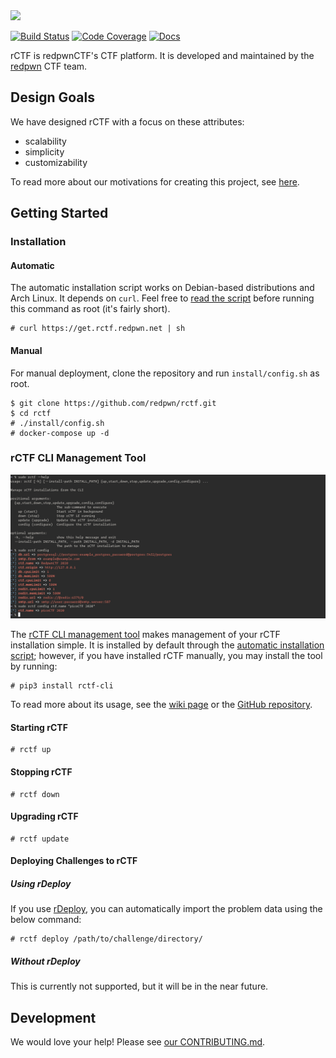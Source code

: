<img src="https://raw.githubusercontent.com/redpwn/rCTF/master/docs/content/assets/rctf-logotype-dark-1024.png" width="350px">

[![Build Status](https://github.com/redpwn/rCTF/workflows/CI/badge.svg?branch=master)](https://github.com/redpwn/rCTF/actions?query=workflow%3ACI+branch%3Amaster)
[![Code Coverage](https://img.shields.io/codecov/c/github/redpwn/rctf.svg)](https://codecov.io/github/redpwn/rctf/)
[![Docs](https://img.shields.io/readthedocs/rctf/latest)](https://rctf.redpwn.net/)

rCTF is redpwnCTF's CTF platform. It is developed and maintained by the
[redpwn](https://redpwn.net) CTF team.

## Design Goals

We have designed rCTF with a focus on these attributes:

* scalability
* simplicity
* customizability

To read more about our motivations for creating this project, see
[here](https://github.com/redpwn/rctf/wiki/Purpose-of-rCTF).

## Getting Started

### Installation

#### Automatic

The automatic installation script works on Debian-based distributions and Arch
Linux. It depends on `curl`. Feel free to [read the
script](https://get.rctf.redpwn.net/) before running this command as root (it's
fairly short).

```
# curl https://get.rctf.redpwn.net | sh
```

#### Manual

For manual deployment, clone the repository and run `install/config.sh` as root.

```
$ git clone https://github.com/redpwn/rctf.git
$ cd rctf
# ./install/config.sh
# docker-compose up -d
```

### rCTF CLI Management Tool

![screenshot of tool](docs/content/assets/rctf-cli.png)

The [rCTF CLI management tool](https://github.com/redpwn/rctf-cli) makes
management of your rCTF installation simple. It is installed by default through
the [automatic installation script](install/install.sh); however, if you have
installed rCTF manually, you may install the tool by running:

```
# pip3 install rctf-cli
```

To read more about its usage, see the [wiki page](https://github.com/redpwn/rctf/wiki/Managing-rCTF-through-the-CLI)
or the [GitHub repository](https://github.com/redpwn/rctf-cli).

#### Starting rCTF

```
# rctf up
```

#### Stopping rCTF

```
# rctf down
```

#### Upgrading rCTF

```
# rctf update
```

#### Deploying Challenges to rCTF

##### Using rDeploy

If you use [rDeploy](https://github.com/redpwn/rdeploy), you can automatically
import the problem data using the below command:

```
# rctf deploy /path/to/challenge/directory/
```

##### Without rDeploy

This is currently not supported, but it will be in the near future.

## Development

We would love your help! Please see [our CONTRIBUTING.md](https://github.com/redpwn/rctf/blob/master/CONTRIBUTING.md).
